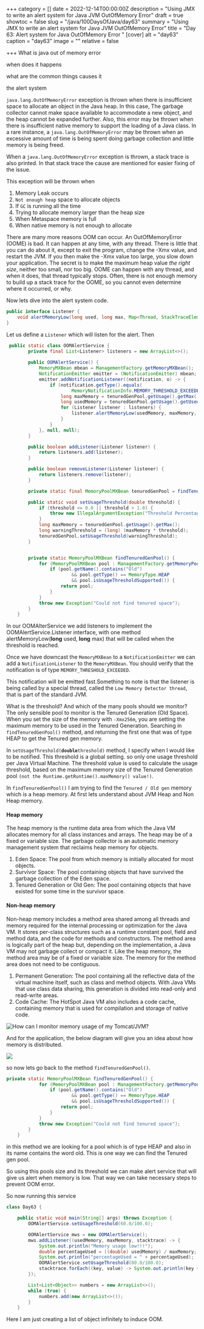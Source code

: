 +++
category = []
date = 2022-12-14T00:00:00Z
description = "Using JMX to write an alert system for Java JVM OutOfMemory Error"
draft = true
showtoc = false
slug = "/java/100DaysOfJava/day63"
summary = "Using JMX to write an alert system for Java JVM OutOfMemory Error"
title = "Day 63: Alert system for Java OutOfMemory Error "
[cover]
alt = "day63"
caption = "day63"
image = ""
relative = false

+++
What is java out of memory error

when does it happens

what are the common things causes it

the alert system

`java.lang.OutOfMemoryError` exception  is thrown when there is insufficient space to allocate an object in the Java heap. In this case, The garbage collector cannot make space available to accommodate a new object, and the heap cannot be expanded further. Also, this error may be thrown when there is insufficient native memory to support the loading of a Java class. In a rare instance, a `java.lang.OutOfMemoryError` may be thrown when an excessive amount of time is being spent doing garbage collection and little memory is being freed.

When a `java.lang.OutOfMemoryError` exception is thrown, a stack trace is also printed. In that stack trace the cause are mentioned for easier fixing of the issue.

This exception will be thrown when

1. Memory Leak occurs
2. `Not enough heap` space to allocate objects
3. If `GC` is running all the time
4. Trying to allocate memory larger than the heap size
5. When Metaspace memory is full
6. When native memory is not enough to allocate

There are many more reasons OOM can occur. An OutOfMemoryError (OOME) is bad. It can happen at any time, with any thread. There is little that you can do about it, except to exit the program, change the -Xmx value, and restart the JVM. If you then make the -Xmx value too large, you slow down your application. The secret is to make the maximum heap value _the right size_, neither too small, nor too big. OOME can happen with any thread, and when it does, that thread typically stops. Often, there is not enough memory to build up a stack trace for the OOME, so you cannot even determine where it occurred, or why.

Now lets dive into the alert system code.

```java
public interface Listener {
	void alertMemoryLow(long used, long max, Map<Thread, StackTraceElement[]> allThreadStackTrace);
}
```

Let us define a `Listener` which will listen for the alert. Then

```java
 public static class OOMAlertService {
        private final List<Listener> listeners = new ArrayList<>();
        
        public OOMAlertService() {
            MemoryMXBean mbean = ManagementFactory.getMemoryMXBean();
            NotificationEmitter emitter = (NotificationEmitter) mbean;
            emitter.addNotificationListener((notification, o) -> {
                if (notification.getType().equals(
                        MemoryNotificationInfo.MEMORY_THRESHOLD_EXCEEDED)) {
                    long maxMemory = tenuredGenPool.getUsage().getMax();
                    long usedMemory = tenuredGenPool.getUsage().getUsed();
                    for (Listener listener : listeners) {
                        listener.alertMemoryLow(usedMemory, maxMemory, Thread.getAllStackTrace());
                    }
                }
            }, null, null);
        }

        public boolean addListener(Listener listener) {
            return listeners.add(listener);
        }

        public boolean removeListener(Listener listener) {
            return listeners.remove(listener);
        }

        private static final MemoryPoolMXBean tenuredGenPool = findTenuredGenPool();

        public static void setUsageThreshold(double threshold) {
            if (threshold <= 0.0 || threshold > 1.0) {
                throw new IllegalArgumentException("Threshold Percentage outside range");
            }
            long maxMemory = tenuredGenPool.getUsage().getMax();
            long warningThreshold = (long) (maxMemory * threshold);
            tenuredGenPool.setUsageThreshold(warningThreshold);
        }


        private static MemoryPoolMXBean findTenuredGenPool() {
            for (MemoryPoolMXBean pool : ManagementFactory.getMemoryPoolMXBeans()) {
                if (pool.getName().contains("Old")
                        && pool.getType() == MemoryType.HEAP
                        && pool.isUsageThresholdSupported()) {
                    return pool;
                }
            }
            throw new Exception("Could not find tenured space");
        }
    }
```

In our OOMAlterService we add listeners to implement the OOMAlertService.Listener interface, with one method alertMemoryLow(**long** used, **long** max) that will be called when the threshold is reached.

Once we have downcast the `MemoryMXBean` to a `NotificationEmitter` we can add a `NotificationListener` to the `MemoryMXBean`. You should verify that the notification is of type `MEMORY_THRESHOLD_EXCEEDED`.

This notification will be emitted fast.Something to note is that the listener is being called by a special thread, called the `Low Memory Detector thread`, that is part of the standard JVM.

What is the threshold? And which of the many pools should we monitor? The only sensible pool to monitor is the Tenured Generation (Old Space). When you set the size of the memory with `-Xmx256m`, you are setting the maximum memory to be used in the Tenured Generation. Searching in `findTenuredGenPool()` method, and returning the first one that was of type HEAP to get the Tenured gen memory.

In  `setUsageThreshold(`**`double`**`threshold)` method, I specify when I would like to be notified. This threshold is a global setting. so only one usage threshold per Java Virtual Machine. The threshold value is used to calculate the usage threshold, based on the maximum memory size of the Tenured Generation pool `(not the Runtime.getRuntime().maxMemory() value!)`.

In `findTenuredGenPool()` I am trying to find the `Tenured / Old gen` memory which is a heap memory. At first lets understand about JVM Heap and Non Heap memory.

#### Heap memory

The heap memory is the runtime data area from which the Java VM allocates memory for all class instances and arrays. The heap may be of a fixed or variable size. The garbage collector is an automatic memory management system that reclaims heap memory for objects.

1. Eden Space: The pool from which memory is initially allocated for most objects.
2. Survivor Space: The pool containing objects that have survived the garbage collection of the Eden space.
3. Tenured Generation or Old Gen: The pool containing objects that have existed for some time in the survivor space.

#### Non-heap memory

Non-heap memory includes a method area shared among all threads and memory required for the internal processing or optimization for the Java VM. It stores per-class structures such as a runtime constant pool, field and method data, and the code for methods and constructors. The method area is logically part of the heap but, depending on the implementation, a Java VM may not garbage collect or compact it. Like the heap memory, the method area may be of a fixed or variable size. The memory for the method area does not need to be contiguous.

1. Permanent Generation: The pool containing all the reflective data of the virtual machine itself, such as class and method objects. With Java VMs that use class data sharing, this generation is divided into read-only and read-write areas.
2. Code Cache: The HotSpot Java VM also includes a code cache, containing memory that is used for compilation and storage of native code.

![How can I monitor memory usage of my Tomcat/JVM?](https://www.jvmhost.com/articles/how-can-i-monitor-memory-usage-of-my-tomcat-jvm/jvm_memory_diagram1.png)

And for the application, the below diagram will give you an idea about how memory is distributed.

![](http://brucehenry.github.io/blog/public/2018/02/07/JVM-Memory-Structure/JVM-Memory.png)

so now lets go back to the method `findTenuredGenPool()`. 


```java
private static MemoryPoolMXBean findTenuredGenPool() {
            for (MemoryPoolMXBean pool : ManagementFactory.getMemoryPoolMXBeans()) {
                if (pool.getName().contains("Old")
                        && pool.getType() == MemoryType.HEAP
                        && pool.isUsageThresholdSupported()) {
                    return pool;
                }
            }
            throw new Exception("Could not find tenured space");
        }
    }
```

in this method we are looking for a pool which is of type HEAP and also in its name contains the word old. This is one way we can find the Tenured gen pool. 

So using this pools size and its threshold we can make alert service that will give us alert when memory is low. That way we can take necessary steps to prevent OOM error.

So now running this service 

```java
class Day63 {

    public static void main(String[] args) throws Exception {
        OOMAlertService.setUsageThreshold(60.0/100.0);

        OOMAlertService mws = new OOMAlertService();
        mws.addListener((usedMemory, maxMemory, stacktrace) -> {
            System.out.println("Memory usage low!!!");
            double percentageUsed = ((double) usedMemory) / maxMemory;
            System.out.println("percentageUsed = " + percentageUsed);
            OOMAlertService.setUsageThreshold(80.0/100.0);
            stacktrace.forEach((key, value) -> System.out.println(key + " " + Arrays.toString(value)));
        });

        List<List<Object>> numbers = new ArrayList<>();
        while (true) {
            numbers.add(new ArrayList<>());
        }
    }
```
Here I am just creating a list of object infinitely to induce OOM.